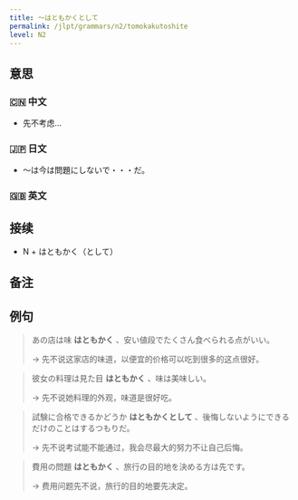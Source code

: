 ```yaml
---
title: 〜はともかくとして
permalink: /jlpt/grammars/n2/tomokakutoshite
level: N2
---
```


## 意思

### 🇨🇳 中文

- 先不考虑...

### 🇯🇵 日文

- ～は今は問題にしないで・・・だ。

### 🇬🇧 英文


## 接续

- N + はともかく（として）

## 备注


## 例句

> あの店は味 **はともかく** 、安い値段でたくさん食べられる点がいい。
>
> → 先不说这家店的味道，以便宜的价格可以吃到很多的这点很好。

> 彼女の料理は見た目 **はともかく** 、味は美味しい。
>
> → 先不说她料理的外观，味道是很好吃。

> 試験に合格できるかどうか **はともかくとして** 、後悔しないようにできるだけのことはするつもりだ。
>
> → 先不说考试能不能通过，我会尽最大的努力不让自己后悔。

> 費用の問題 **はともかく** 、旅行の目的地を決める方は先です。
>
> → 费用问题先不说，旅行的目的地要先决定。


